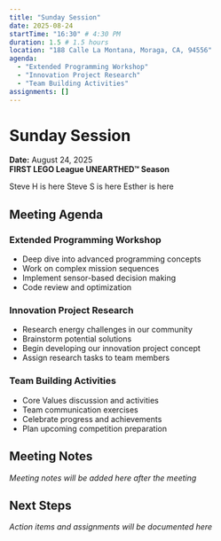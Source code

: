 ```yaml
---
title: "Sunday Session"
date: 2025-08-24
startTime: "16:30" # 4:30 PM
duration: 1.5 # 1.5 hours
location: "188 Calle La Montana, Moraga, CA, 94556"
agenda:
  - "Extended Programming Workshop"
  - "Innovation Project Research"
  - "Team Building Activities"
assignments: []
---
```


# Sunday Session
**Date:** August 24, 2025  
**FIRST LEGO League UNEARTHED™ Season**

Steve H is here
Steve S is here
Esther is here

## Meeting Agenda

### Extended Programming Workshop
- Deep dive into advanced programming concepts
- Work on complex mission sequences
- Implement sensor-based decision making
- Code review and optimization

### Innovation Project Research
- Research energy challenges in our community
- Brainstorm potential solutions
- Begin developing our innovation project concept
- Assign research tasks to team members

### Team Building Activities
- Core Values discussion and activities
- Team communication exercises
- Celebrate progress and achievements
- Plan upcoming competition preparation

## Meeting Notes

*Meeting notes will be added here after the meeting*

## Next Steps

*Action items and assignments will be documented here*